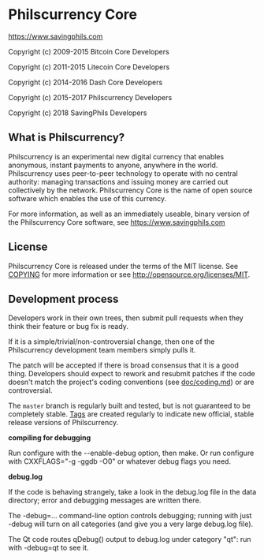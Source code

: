 Philscurrency Core
===============================


https://www.savingphils.com

Copyright (c) 2009-2015 Bitcoin Core Developers

Copyright (c) 2011-2015 Litecoin Core Developers

Copyright (c) 2014-2016 Dash Core Developers

Copyright (c) 2015-2017 Philscurrency Developers

Copyright (c) 2018 SavingPhils Developers


What is Philscurrency?
----------------

Philscurrency is an experimental new digital currency that enables anonymous, instant
payments to anyone, anywhere in the world. Philscurrency uses peer-to-peer technology
to operate with no central authority: managing transactions and issuing money
are carried out collectively by the network. Philscurrency Core is the name of open
source software which enables the use of this currency.

For more information, as well as an immediately useable, binary version of
the Philscurrency Core software, see https://www.savingphils.com


License
-------

Philscurrency Core is released under the terms of the MIT license. See [COPYING](COPYING) for more
information or see http://opensource.org/licenses/MIT.

Development process
-------------------

Developers work in their own trees, then submit pull requests when they think
their feature or bug fix is ready.

If it is a simple/trivial/non-controversial change, then one of the Philscurrency
development team members simply pulls it.

The patch will be accepted if there is broad consensus that it is a good thing.
Developers should expect to rework and resubmit patches if the code doesn't
match the project's coding conventions (see [doc/coding.md](doc/coding.md)) or are
controversial.

The `master` branch is regularly built and tested, but is not guaranteed to be
completely stable. [Tags](https://github.com/SavingPhils/philscurrency/tags) are created
regularly to indicate new official, stable release versions of Philscurrency.


**compiling for debugging**

Run configure with the --enable-debug option, then make. Or run configure with
CXXFLAGS="-g -ggdb -O0" or whatever debug flags you need.

**debug.log**

If the code is behaving strangely, take a look in the debug.log file in the data directory;
error and debugging messages are written there.

The -debug=... command-line option controls debugging; running with just -debug will turn
on all categories (and give you a very large debug.log file).

The Qt code routes qDebug() output to debug.log under category "qt": run with -debug=qt
to see it.

